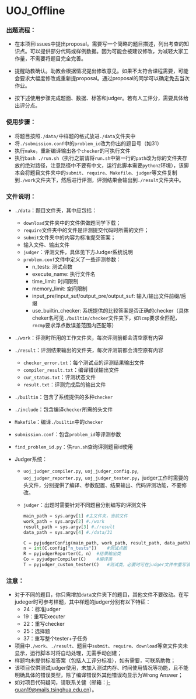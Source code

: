 # UOJ_Offline

### 出题流程：

- 在本项目issues中提出proposal。需要写一个简略的题目描述，列出考查的知识点。可以提供部分代码或样例数据。因为可能会被建议修改，为减轻大家工作量，不需要将题目完全完善。

- 提醒助教确认。助教会根据情况提出修改意见。如果不太符合课程需要，可能会要求大幅度修改或重新提proposal。通过proposal的同学可以确定免去当次作业。

- 按下述使用步骤完成题面、数据、标答和judger。若有人工评分，需要具体给出评分点。

### 使用步骤：

- 将题目按照`./data/`中样题的格式放进`./data`文件夹中
- 将`./submission.conf`中的`problem_id`改为你出的题目号（如31）
- 执行`make`，重新编译输出各个`checker`的可执行文件
- 执行`bash ./run.sh`（执行之前请将`run.sh`中第一行的`path`改为你的文件夹存放的绝对路径，注意路径中不要有中文，运行此脚本需要`python2`环境），该脚本会将题目文件夹中的`submit`、`require`、`Makefile`、`judger`等文件复制到`./work`文件夹下，然后进行评测，评测结果会输出到`./result`文件夹中。

### 文件说明：

- `./data`：题目文件夹，其中应包括：

  - `download`文件夹中的文件供做题同学下载；
  - `require`文件夹中的文件是评测提交代码时所需的文件；
  - `submit`文件夹中的内容为标准提交答案；
  - 输入文件、输出文件
  - `judger`：评测文件，具体见下方Judger系统说明
  - `problem.conf`文件中定义了一些评测参数：
    - n_tests: 测试点数
    - execute_name: 执行文件名
    - time_limit: 时间限制
    - memory_limit: 空间限制
    - input_pre/input_suf/output_pre/output_suf: 输入/输出文件前缀/后缀
    - use_builtin_checker: 系统提供的比较答案是否正确的checker（具体cheker名可见`./builtin/checker`文件夹下，如`lcmp`要求全匹配，`rncmp`要求浮点数误差范围内匹配等）

- `./work`：评测时所用的工作文件夹，每次评测前都会清空原有内容

- `./result`：评测结果输出的文件夹，每次评测前都会清空原有内容

  - `checker_error.txt`：每个测试点的评测结果输出文件
  - `compiler_result.txt`：编译错误输出文件
  - `cur_status.txt`：评测状态文件
  - `result.txt`：评测完成后的输出文件

- `./builtin`：包含了系统提供的多种`checker`

- `./include`：包含编译`checker`所需的头文件

- `Makefile`：编译`./builtin`中的`checker`

- `submission.conf`：包含`problem_id`等评测参数

- `find_problem_id.py`：供`run.sh`查询评测题目id使用

- Judger系统：

  - `uoj_judger_compiler.py`,` uoj_judger_config.py`,` uoj_judger_reporter.py`,` uoj_judger_tester.py`，judger工作时需要的头文件，分别提供了编译、参数配置、结果输出、代码评测功能，不要修改。

  - `judger`：出题时需要针对不同题目分别编写的评测文件

    ```python
    main_path = sys.argv[1] #主文件夹，当前文件
    work_path = sys.argv[2] #./work
    result_path = sys.argv[3] #./result
    data_path = sys.argv[4] #./data/31
    
    C = pyjudgerConfig(main_path, work_path, result_path, data_path)	#配置参数类
    n = int(C.config["n_tests"])	#测试点数
    R = pyjudgerReporter(C, n)	#结果输出类
    Co = pyjudgerCompiler(C)	#编译类
    T = pyjudger_custom_tester(C)	#测试类，必要时可在judger文件中重写该类
    ```

### 注意：

- 对于不同的题目，你只需增加`data`文件夹下的题目，其他文件不要改动。在写judeger时可参考样题，其中样题的judger分别有以下特征：
  - 24：标准judger
  - 19：重写Executer
  - 22：重写checker
  - 25：选择题
  - 37：重写整个tester+子任务
- 项目中`./work`、`./result`、题目中`submit`、`require`、`download`等空文件夹未显示，运行脚本时将自动处理，无需手动创建；
- 样题均未提供标准答案（包括人工评分标准），如有需要，可联系助教；
- 该项目仅供测试judger使用，未加入测试内存、时间使用情况等功能，且不能明确具体的错误类型，除了编译错误外其他错误均显示为Wrong Answer；
- 如对项目代码疑问，请联系关健（邮箱：j-guan19@mails.tsinghua.edu.cn）。